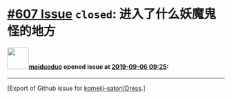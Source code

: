 # [\#607 Issue](https://github.com/komeiji-satori/Dress/issues/607) `closed`: 进入了什么妖魔鬼怪的地方

#### <img src="https://avatars.githubusercontent.com/u/23634350?u=0e56cc2cb58629c10f4fb5127a765c16d1e6d3bd&v=4" width="50">[maiduoduo](https://github.com/maiduoduo) opened issue at [2019-09-06 09:25](https://github.com/komeiji-satori/Dress/issues/607):






-------------------------------------------------------------------------------



[Export of Github issue for [komeiji-satori/Dress](https://github.com/komeiji-satori/Dress).]
